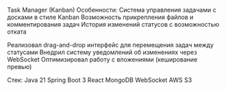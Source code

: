 Task Manager (Kanban)
Особенности:
Система управления задачами с досками в стиле Kanban
Возможность прикрепления файлов и комментирования задач
История изменений статусов с возможностью отката

Реализовал drag-and-drop интерфейс для перемещения задач между статусами
Внедрил систему уведомлений об изменениях через WebSocket
Оптимизировал работу с вложениями (кеширование превью)

Стек:
Java 21 Spring Boot 3 React MongoDB WebSocket AWS S3
